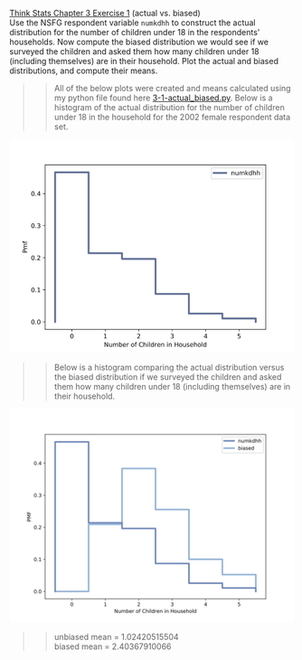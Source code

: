 [Think Stats Chapter 3 Exercise 1](http://greenteapress.com/thinkstats2/html/thinkstats2004.html#toc31) (actual vs. biased)  
Use the NSFG respondent variable `numkdhh` to construct the actual distribution for the number of children under 18 in the respondents' households. Now compute the biased distribution we would see if we surveyed the children and asked them how many children under 18 (including themselves) are in their household. Plot the actual and biased distributions, and compute their means.


>> All of the below plots were created and means calculated using my python file found here [3-1-actual_biased.py](https://github.com/lhow0901/dsp/blob/master/statistics/3-1-actual_biased.py).
>> Below is a histogram of the actual distribution for the number of children under 18 in the household for the 2002 female respondent data set.  

![Histogram](img/PMF_numkdhh.png)  

>>Below is a histogram comparing the actual distribution versus the biased distribution if we surveyed the children and asked them how many children under 18 (including themselves) are in their household.  

![Histogram](img/PMF_biased_numkdhh.png)

>> unbiased mean = 1.02420515504  
>> biased mean = 2.40367910066

